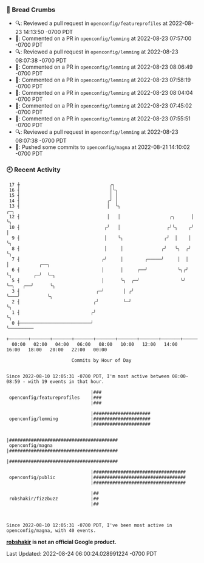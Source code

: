 ### 🍞 Bread Crumbs

 * 🔍: Reviewed a pull request in  `openconfig/featureprofiles` at 2022-08-23 14:13:50 -0700 PDT
 * 💬: Commented on a PR in  `openconfig/lemming` at 2022-08-23 07:57:00 -0700 PDT
 * 🔍: Reviewed a pull request in  `openconfig/lemming` at 2022-08-23 08:07:38 -0700 PDT
 * 💬: Commented on a PR in  `openconfig/lemming` at 2022-08-23 08:06:49 -0700 PDT
 * 💬: Commented on a PR in  `openconfig/lemming` at 2022-08-23 07:58:19 -0700 PDT
 * 💬: Commented on a PR in  `openconfig/lemming` at 2022-08-23 08:04:04 -0700 PDT
 * 💬: Commented on a PR in  `openconfig/lemming` at 2022-08-23 07:45:02 -0700 PDT
 * 💬: Commented on a PR in  `openconfig/lemming` at 2022-08-23 07:55:51 -0700 PDT
 * 🔍: Reviewed a pull request in  `openconfig/lemming` at 2022-08-23 08:07:38 -0700 PDT
 * 🚢: Pushed some commits to `openconfig/magna` at 2022-08-21 14:10:02 -0700 PDT

### 🕘 Recent Activity
```
 17 ┼                                 ╭╮
 16 ┤                                 │╰╮
 15 ┤                                 │ │
 14 ┤                                ╭╯ │
 13 ┤                                │  ╰╮                          ╭─╮
 12 ┤                                │   │                  ╭╮      │ ╰╮
 10 ┤                               ╭╯   │                 ╭╯╰╮    ╭╯  │
  9 ┤                               │    ╰╮               ╭╯  │    │   ╰╮
  8 ┤                               │     │              ╭╯   ╰╮  ╭╯    ╰╮
  7 ┤                              ╭╯     │        ╭─────╯     │  │      │           ╭──╮
  6 ┤                              │      │     ╭──╯           ╰╮╭╯      ╰╮        ╭─╯  ╰─╮
  5 ┤                              │      ╰╮  ╭─╯               ╰╯        ╰─╮   ╭──╯      ╰╮
  3 ┤                            ╭─╯       │ ╭╯                             ╰───╯          ╰╮
  2 ┤                           ╭╯         ╰─╯                                              ╰╮
  1 ┤                          ╭╯                                                            ╰╮
  0 ┼──────────────────────────╯                                                              ╰─────────
    +───────+───────+───────+───────+───────+───────+───────+───────+───────+───────+───────+───────+────
  00:00   02:00   04:00   06:00   08:00   10:00   12:00   14:00   16:00   18:00   20:00   22:00   00:00   

						Commits by Hour of Day


Since 2022-08-10 12:05:31 -0700 PDT, I'm most active between 08:00-08:59 - with 19 events in that hour.

```



```
                               |###
 openconfig/featureprofiles    |###
                               |###

                               |#####################
 openconfig/lemming            |#####################
                               |#####################

                               |########################################
 openconfig/magna              |########################################
                               |########################################

                               |##################################
 openconfig/public             |##################################
                               |##################################

                               |##
 robshakir/fizzbuzz            |##
                               |##



Since 2022-08-10 12:05:31 -0700 PDT, I've been most active in openconfig/magna, with 40 events.

```
**[robshakir](mailto:robjs@google.com) is not an official Google product.**  


Last Updated: 2022-08-24 06:00:24.028991224 -0700 PDT
